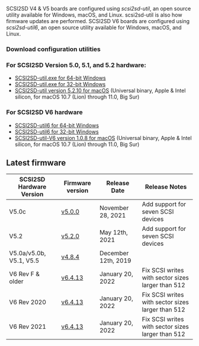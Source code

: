 SCSI2SD V4 & V5 boards are configured using *scsi2sd-util*, an open source utility available for Windows, macOS, and Linux. scsi2sd-util is also how firmware updates are performed. 
SCSI2SD V6 boards are configured using *scsi2sd-util6*, an open source utility available for Windows, macOS, and Linux. 

### Download configuration utilities

### For SCSI2SD Version 5.0, 5.1, and 5.2 hardware:

- [SCSI2SD-util.exe for 64-bit Windows](https://www.scsi2sd.com/v5/releases/v5.2.0/windows/win64/scsi2sd-util-win64.zip)
- [SCSI2SD-util.exe for 32-bit Windows](https://www.scsi2sd.com/v5/releases/v5.2.0/windows/win32/scsi2sd-util32.zip)
- [SCSI2SD-util version 5.2.10 for macOS](https://github.com/rabbitholecomputing/SCSI2SD/releases/download/5.2.10-util/SCSI2SD-util-5.2.10.zip)
  (Universal binary, Apple & Intel silicon, for macOS 10.7 (Lion) through 11.0, Big Sur)

### For SCSI2SD V6 hardware

- [SCSI2SD-util6 for 64-bit Windows](http://www.codesrc.com/files/scsi2sd-v6/latest/windows/32bit/scsi2sd-util6-x86-6.4.11.zip)
- [SCSI2SD-util6 for 32-bit Windows](http://www.codesrc.com/files/scsi2sd-v6/latest/windows/32bit/scsi2sd-util6-x86-6.4.11.zip)
- [SCSI2SD-util-V6 version 1.0.8 for macOS](https://github.com/rabbitholecomputing/SCSI2SD-util-V6/releases/download/1.0.8/SCSI2SD-util-v6.zip)
  (Universal binary, Apple & Intel silicon, for macOS 10.7 (Lion) through 11.0, Big Sur)

## Latest firmware

| SCSI2SD Hardware Version | Firmware version                                                             | Release Date     | Release Notes  |
|--------------------------|-------------------------------------------------------------------------------------------------|---------------------|---|
| V5.0c                    | [v5.0.0](https://www.scsi2sd.com/releases/SCSI2SD-V5.0c-firmware-5.0.0.zip)| November 28, 2021| Add support for seven SCSI devices  |
| V5.2                     | [v5.2.0](http://scsi2sd.com/v5/releases/v5.2.0/firmware/SCSI2SD-V52.cyacd) | May 12th, 2021     | Add support for seven SCSI devices  |
| V5.0a/v5.0b, V5.1, V5.5         | [v4.8.4](https://www.scsi2sd.com/v5/releases/v4.8.4/firmware/firmware_bundle-v4.8.04.scsi2sd)   | December 12th, 2019     |
| V6 Rev F & older         | [v6.4.13](http://www.scsi2sd.com/v6/files/v6.4.13/firmware.V6.revF.dfu)   | January 20, 2022    | Fix SCSI writes with sector sizes larger than 512  |
| V6 Rev 2020              | [v6.4.13](http://www.scsi2sd.com/v6/files/v6.4.13/firmware.V6.2020.dfu)   | January 20, 2022    | Fix SCSI writes with sector sizes larger than 512  |
| V6 Rev 2021              | [v6.4.13](http://www.scsi2sd.com/v6/files/v6.4.13/firmware.V6.2021.dfu)   | January 20, 2022    | Fix SCSI writes with sector sizes larger than 512  |
